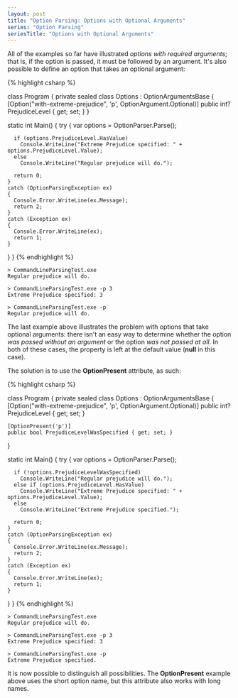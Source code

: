 ```yaml
---
layout: post
title: "Option Parsing: Options with Optional Arguments"
series: "Option Parsing"
seriesTitle: "Options with Optional Arguments"
---
```

All of the examples so far have illustrated _options with required arguments_; that is, if the option is passed, it must be followed by an argument. It's also possible to define an option that takes an optional argument:

{% highlight csharp %}

class Program
{
  private sealed class Options : OptionArgumentsBase
  {
    [Option("with-extreme-prejudice", 'p', OptionArgument.Optional)]
    public int? PrejudiceLevel { get; set; }
  }

  static int Main()
  {
    try
    {
      var options = OptionParser.Parse<Options>();

      if (options.PrejudiceLevel.HasValue)
        Console.WriteLine("Extreme Prejudice specified: " + options.PrejudiceLevel.Value);
      else
        Console.WriteLine("Regular prejudice will do.");

      return 0;
    }
    catch (OptionParsingException ex)
    {
      Console.Error.WriteLine(ex.Message);
      return 2;
    }
    catch (Exception ex)
    {
      Console.Error.WriteLine(ex);
      return 1;
    }
  }
}
{% endhighlight %}

    > CommandLineParsingTest.exe
    Regular prejudice will do.
    
    > CommandLineParsingTest.exe -p 3
    Extreme Prejudice specified: 3
    
    > CommandLineParsingTest.exe -p
    Regular prejudice will do.

The last example above illustrates the problem with options that take optional arguments: there isn't an easy way to determine whether the option _was passed without an argument_ or the option _was not passed at all_. In both of these cases, the property is left at the default value (**null** in this case).

The solution is to use the **OptionPresent** attribute, as such:

{% highlight csharp %}

class Program
{
  private sealed class Options : OptionArgumentsBase
  {
    [Option("with-extreme-prejudice", 'p', OptionArgument.Optional)]
    public int? PrejudiceLevel { get; set; }

    [OptionPresent('p')]
    public bool PrejudiceLevelWasSpecified { get; set; }
  }

  static int Main()
  {
    try
    {
      var options = OptionParser.Parse<Options>();

      if (!options.PrejudiceLevelWasSpecified)
        Console.WriteLine("Regular prejudice will do.");
      else if (options.PrejudiceLevel.HasValue)
        Console.WriteLine("Extreme Prejudice specified: " + options.PrejudiceLevel.Value);
      else
        Console.WriteLine("Extreme Prejudice specified.");

      return 0;
    }
    catch (OptionParsingException ex)
    {
      Console.Error.WriteLine(ex.Message);
      return 2;
    }
    catch (Exception ex)
    {
      Console.Error.WriteLine(ex);
      return 1;
    }
  }
}
{% endhighlight %}

    > CommandLineParsingTest.exe
    Regular prejudice will do.
    
    > CommandLineParsingTest.exe -p 3
    Extreme Prejudice specified: 3
    
    > CommandLineParsingTest.exe -p
    Extreme Prejudice specified.

It is now possible to distinguish all possibilities. The **OptionPresent** example above uses the short option name, but this attribute also works with long names.

